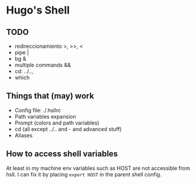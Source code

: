 # Hugo's Shell

## TODO

- redireccionamiento >, >>, <
- pipe |
- bg &
- multiple commands &&
- cd: ../..,
- which

## Things that (may) work

- Config file: ./.hsllrc
- Path variables expansion
- Prompt (colors and path variables)
- cd (all except ../.. and - and advanced stuff)
- Aliases

## How to access shell variables

At least in my machine env variables such as HOST
are not accessible from hsll. I can fix it by
placing `export HOST` in the parent shell config.
